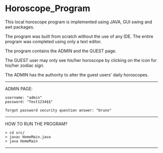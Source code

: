 # Horoscope_Program
This local horoscope program is implemented using JAVA, GUI swing and awt packages.

The program was built from scratch without the use of any IDE. The entire program was completed using only a text editor.

The program contains the ADMIN and the GUEST page. 

The GUEST user may only see his/her horoscope by clicking on the icon for his/her zodiac sign.

The ADMIN has the authority to alter the guest users' daily horoscopes.

------------------------------------------------------
ADMIN PAGE:

    username: "admin"
    password: "Test1234$$"
    
    forgot password security question answer: "bruno"
    
------------------------------------------------------

HOW TO RUN THE PROGRAM?

    > cd src/
    > javac HomeMain.java
    > java HomeMain
    
------------------------------------------------------


